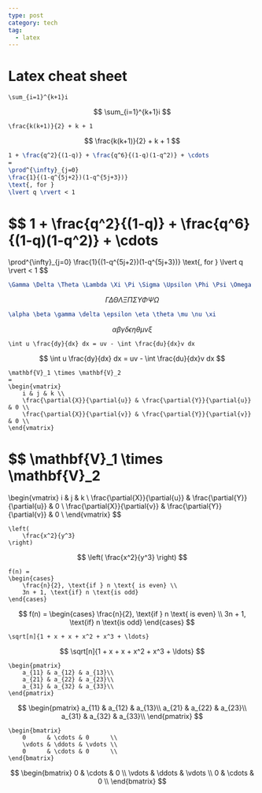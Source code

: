 ```yaml
---
type: post
category: tech
tag:
  - latex
---
```


# Latex cheat sheet

```letax
\sum_{i=1}^{k+1}i
```

$$
\sum_{i=1}^{k+1}i
$$

```letax
\frac{k(k+1)}{2} + k + 1
```

$$
\frac{k(k+1)}{2} + k + 1
$$

```latex
1 + \frac{q^2}{(1-q)} + \frac{q^6}{(1-q)(1-q^2)} + \cdots
=
\prod^{\infty}_{j=0}
\frac{1}{(1-q^{5j+2})(1-q^{5j+3})}
\text{, for }
\lvert q \rvert < 1
```

$$
1 + \frac{q^2}{(1-q)} + \frac{q^6}{(1-q)(1-q^2)} + \cdots
=
\prod^{\infty}_{j=0}
\frac{1}{(1-q^{5j+2})(1-q^{5j+3})}
\text{, for }
\lvert q \rvert < 1
$$

```latex
\Gamma \Delta \Theta \Lambda \Xi \Pi \Sigma \Upsilon \Phi \Psi \Omega
```

$$
\Gamma \Delta \Theta \Lambda \Xi \Pi \Sigma \Upsilon \Phi \Psi \Omega
$$

```latex
\alpha \beta \gamma \delta \epsilon \eta \theta \mu \nu \xi
```

$$
\alpha \beta \gamma \delta \epsilon \eta \theta \mu \nu \xi
$$

```
\int u \frac{dy}{dx} dx = uv - \int \frac{du}{dx}v dx
```

$$
\int u \frac{dy}{dx} dx = uv - \int \frac{du}{dx}v dx
$$

```
\mathbf{V}_1 \times \mathbf{V}_2
=
\begin{vmatrix}
    i & j & k \\
    \frac{\partial{X}}{\partial{u}} & \frac{\partial{Y}}{\partial{u}} & 0 \\
    \frac{\partial{X}}{\partial{v}} & \frac{\partial{Y}}{\partial{v}} & 0 \\
\end{vmatrix}
```

$$
\mathbf{V}_1 \times \mathbf{V}_2
=
\begin{vmatrix}
    i & j & k \\
    \frac{\partial{X}}{\partial{u}} & \frac{\partial{Y}}{\partial{u}} & 0 \\
    \frac{\partial{X}}{\partial{v}} & \frac{\partial{Y}}{\partial{v}} & 0 \\
\end{vmatrix}
$$

```
\left(
    \frac{x^2}{y^3}
\right)
```

$$
\left(
    \frac{x^2}{y^3}
\right)
$$

```
f(n) =
\begin{cases}
    \frac{n}{2}, \text{if } n \text{ is even} \\
    3n + 1, \text{if} n \text{is odd}
\end{cases}
```

$$
f(n) =
\begin{cases}
    \frac{n}{2}, \text{if } n \text{ is even} \\
    3n + 1, \text{if} n \text{is odd}
\end{cases}
$$

```
\sqrt[n]{1 + x + x + x^2 + x^3 + \ldots}
```

$$
\sqrt[n]{1 + x + x + x^2 + x^3 + \ldots}
$$

```
\begin{pmatrix}
    a_{11} & a_{12} & a_{13}\\
    a_{21} & a_{22} & a_{23}\\
    a_{31} & a_{32} & a_{33}\\
\end{pmatrix}
```

$$
\begin{pmatrix}
a_{11} & a_{12} & a_{13}\\
a_{21} & a_{22} & a_{23}\\
a_{31} & a_{32} & a_{33}\\
\end{pmatrix}
$$

```
\begin{bmatrix}
    0      & \cdots & 0      \\
    \vdots & \ddots & \vdots \\
    0      & \cdots & 0      \\
\end{bmatrix}
```

$$
\begin{bmatrix}
    0      & \cdots & 0      \\
    \vdots & \ddots & \vdots \\
    0      & \cdots & 0      \\
\end{bmatrix}
$$
